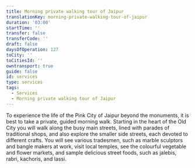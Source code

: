 ```yaml
---
title: Morning private walking tour of Jaipur
translationKey: morning-private-walking-tour-of-jaipur
duration: '03:00'
startTime: ''
transfer: false
transferCode: ''
draft: false
daysOfOperation: 127
toCity: ''
toCitiesId: ''
owntransport: true
guide: false
id: services
type: services
tags:
  - Services
  - Morning private walking tour of Jaipur
---
```

To experience the life of the Pink City of Jaipur beyond the monuments, it is best to take a private, guided morning walk. Starting in the heart of the Old City you will walk along the busy main streets, lined with parades of traditional shops, and also explore the smaller side streets, each devoted to different crafts. You will see various tradesmen, such as marble sculptors and bangle makers at work, visit local temples, see the colourful vegetable and flower markets, and sample delicious street foods, such as jalebis, rabri, kachoris, and lassi.